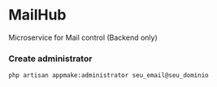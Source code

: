 # MailHub
Microservice for Mail control (Backend only)

### Create administrator
```bash
php artisan appmake:administrator seu_email@seu_dominio
```